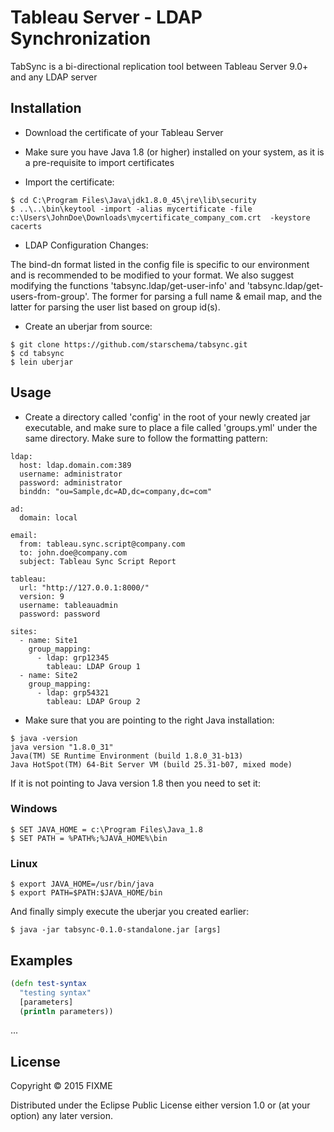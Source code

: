 ﻿# Tableau Server - LDAP Synchronization

TabSync is a bi-directional replication tool between Tableau Server 9.0+ and any LDAP server 

## Installation

* Download the certificate of your Tableau Server

* Make sure you have Java 1.8 (or higher) installed on your system, as it is a pre-requisite to import certificates

* Import the certificate:

<b></b>

    $ cd C:\Program Files\Java\jdk1.8.0_45\jre\lib\security
    $ ..\..\bin\keytool -import -alias mycertificate -file c:\Users\JohnDoe\Downloads\mycertificate_company_com.crt  -keystore cacerts

* LDAP Configuration Changes:

The bind-dn format listed in the config file is specific to our environment and is recommended to be modified to your format. We also suggest modifying the functions 'tabsync.ldap/get-user-info' and 'tabsync.ldap/get-users-from-group'. The former for parsing a full name & email map, and the latter for parsing the user list based on group id(s).

<b></b>



* Create an uberjar from source:

<b></b>


    $ git clone https://github.com/starschema/tabsync.git
    $ cd tabsync
    $ lein uberjar

## Usage


* Create a directory called 'config' in the root of your newly created jar executable, and make sure to place a file called 'groups.yml' under the same directory. Make sure to follow the formatting pattern:

<b></b>

    ldap:
      host: ldap.domain.com:389
      username: administrator
      password: administrator
      binddn: "ou=Sample,dc=AD,dc=company,dc=com"
      
    ad:
      domain: local
      
    email:
      from: tableau.sync.script@company.com
      to: john.doe@company.com
      subject: Tableau Sync Script Report
      
    tableau:
      url: "http://127.0.0.1:8000/"
      version: 9
      username: tableauadmin
      password: password
      
    sites:
      - name: Site1
        group_mapping:
          - ldap: grp12345
            tableau: LDAP Group 1
      - name: Site2
        group_mapping:
          - ldap: grp54321
            tableau: LDAP Group 2

* Make sure that you are pointing to the right Java installation:

<b></b>

    $ java -version
    java version "1.8.0_31"
    Java(TM) SE Runtime Environment (build 1.8.0_31-b13)
    Java HotSpot(TM) 64-Bit Server VM (build 25.31-b07, mixed mode)

If it is not pointing to Java version 1.8 then you need to set it:

### Windows

    $ SET JAVA_HOME = c:\Program Files\Java_1.8
    $ SET PATH = %PATH%;%JAVA_HOME%\bin

### Linux

    $ export JAVA_HOME=/usr/bin/java
    $ export PATH=$PATH:$JAVA_HOME/bin

And finally simply execute the uberjar you created earlier:

    $ java -jar tabsync-0.1.0-standalone.jar [args]


## Examples

```clojure
(defn test-syntax
  "testing syntax"
  [parameters]
  (println parameters))
```
...

## License

Copyright © 2015 FIXME

Distributed under the Eclipse Public License either version 1.0 or (at
your option) any later version.
